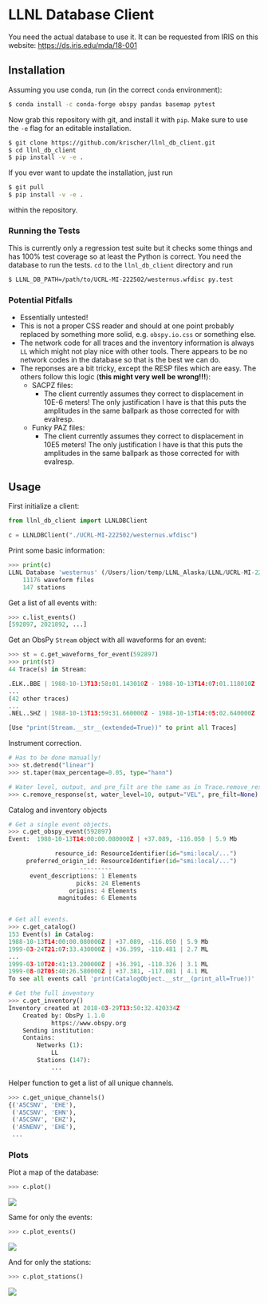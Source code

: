 # LLNL Database Client

You need the actual database to use it. It can be requested from IRIS on this
website: https://ds.iris.edu/mda/18-001

## Installation

Assuming you use conda, run (in the correct `conda` environment):

```bash
$ conda install -c conda-forge obspy pandas basemap pytest
```

Now grab this repository with git, and install it with `pip`. Make sure to
use the `-e` flag for an editable installation.

```bash
$ git clone https://github.com/krischer/llnl_db_client.git
$ cd llnl_db_client
$ pip install -v -e .
```

If you ever want to update the installation, just run

```bash
$ git pull
$ pip install -v -e .
```

within the repository.


### Running the Tests

This is currently only a regression test suite but it checks some things and
has 100% test coverage so at least the Python is correct. You need the
database to run the tests. `cd` to the `llnl_db_client` directory and run

```bash
$ LLNL_DB_PATH=/path/to/UCRL-MI-222502/westernus.wfdisc py.test
```

### Potential Pitfalls

* Essentially untested!
* This is not a proper CSS reader and should at one point probably replaced by
  something more solid, e.g. `obspy.io.css` or something else.
* The network code for all traces and the inventory information is always `LL`
  which might not play nice with other tools. There appears to be no network
  codes in the database so that is the best we can do.
* The reponses are a bit tricky, except the RESP files which are easy. The
  others follow this logic (**this might very well be wrong!!!**):
	* SACPZ files:
		* The client currently assumes they correct to displacement in 10E-6 meters! The only justification I have is that this puts the amplitudes in the same ballpark as those corrected for with evalresp.
	* Funky PAZ files:
		* The client currently assumes they correct to displacement in 10E5 meters! The only justification I have is that this puts the amplitudes in the same ballpark as those corrected for with evalresp.

## Usage

First initialize a client:

```python
from llnl_db_client import LLNLDBClient

c = LLNLDBClient("./UCRL-MI-222502/westernus.wfdisc")
```

Print some basic information:


```python
>>> print(c)
LLNL Database 'westernus' (/Users/lion/temp/LLNL_Alaska/LLNL/UCRL-MI-222502)
	11176 waveform files
	147 stations
```

Get a list of all events with:

```python
>>> c.list_events()
[592897, 2021892, ...]
```

Get an ObsPy `Stream` object with all waveforms for an event:

```python
>>> st = c.get_waveforms_for_event(592897)
>>> print(st)
44 Trace(s) in Stream:

.ELK..BBE | 1988-10-13T13:58:01.143010Z - 1988-10-13T14:07:01.118010Z | 40.0 Hz, 21600 samples
...
(42 other traces)
...
.NEL..SHZ | 1988-10-13T13:59:31.660000Z - 1988-10-13T14:05:02.640000Z | 50.0 Hz, 16550 samples

[Use "print(Stream.__str__(extended=True))" to print all Traces]
```

Instrument correction.

```python
# Has to be done manually!
>>> st.detrend("linear")
>>> st.taper(max_percentage=0.05, type="hann")

# Water level, output, and pre_filt are the same as in Trace.remove_response()
>>> c.remove_response(st, water_level=10, output="VEL", pre_filt=None)
```

Catalog and inventory objects

```python
# Get a single event objects.
>>> c.get_obspy_event(592897)
Event:	1988-10-13T14:00:00.080000Z | +37.089, -116.050 | 5.9 Mb

	         resource_id: ResourceIdentifier(id="smi:local/...")
	 preferred_origin_id: ResourceIdentifier(id="smi:local/...")
	                ---------
	  event_descriptions: 1 Elements
	               picks: 24 Elements
	             origins: 4 Elements
	          magnitudes: 6 Elements


# Get all events.
>>> c.get_catalog()
153 Event(s) in Catalog:
1988-10-13T14:00:00.080000Z | +37.089, -116.050 | 5.9 Mb
1999-03-24T21:07:33.430000Z | +36.399, -110.481 | 2.7 ML
...
1999-03-10T20:41:13.200000Z | +36.391, -110.326 | 3.1 ML
1999-08-02T05:40:26.580000Z | +37.381, -117.081 | 4.1 ML
To see all events call 'print(CatalogObject.__str__(print_all=True))'

# Get the full inventory
>>> c.get_inventory()
Inventory created at 2018-03-29T13:50:32.420334Z
	Created by: ObsPy 1.1.0
		    https://www.obspy.org
	Sending institution:
	Contains:
		Networks (1):
			LL
		Stations (147):
		    ...
```

Helper function to get a list of all unique channels.

```python
>>> c.get_unique_channels()
{('A5CSNV', 'EHE'),
 ('A5CSNV', 'EHN'),
 ('A5CSNV', 'EHZ'),
 ('A5NENV', 'EHE'),
 ...
```

### Plots

Plot a map of the database:

```python
>>> c.plot()
```

![](doc/images/all.png)


Same for only the events:

```python
>>> c.plot_events()
```

![](doc/images/events.png)


And for only the stations:

```python
>>> c.plot_stations()
```

![](doc/images/stations.png)